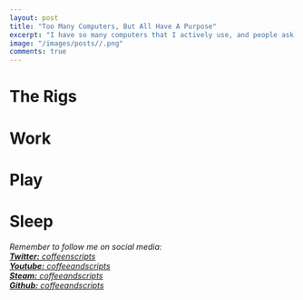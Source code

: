 ```yaml
---
layout: post
title: "Too Many Computers, But All Have A Purpose"
excerpt: "I have so many computers that I actively use, and people ask why. It's very simple."
image: "/images/posts//.png"
comments: true
---
```


# The Rigs

# Work

# Play

# Sleep

*Remember to follow me on social media:<br/>
[**Twitter:** coffeenscripts](https://twitter.com/coffeenscripts)<br/>
[**Youtube:** coffeeandscripts](https://www.youtube.com/channel/UCdM4qTlyqK74fjghIc-Syew)<br/>
[**Steam:** coffeeandscripts](https://steamcommunity.com/id/coffeeandscripts/)<br/>
[**Github:** coffeeandscripts](https://github.com/coffeeandscripts)*
